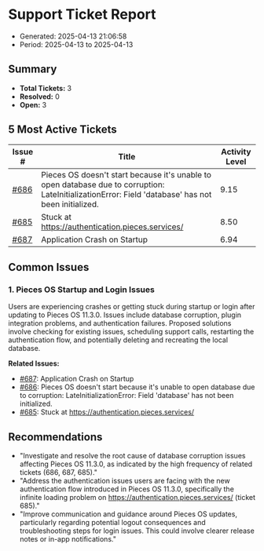 # Support Ticket Report
- Generated: 2025-04-13 21:06:58
- Period: 2025-04-13 to 2025-04-13

## Summary
- **Total Tickets:** 3
- **Resolved:** 0
- **Open:** 3

## 5 Most Active Tickets
| Issue # | Title | Activity Level |
|---------|-------|----------------|
| [#686](https://github.com/pieces-app/support/issues/686) | Pieces OS doesn't start because it's unable to open database due to corruption: LateInitializationError: Field 'database' has not been initialized. | 9.15 |
| [#685](https://github.com/pieces-app/support/issues/685) | Stuck at https://authentication.pieces.services/ | 8.50 |
| [#687](https://github.com/pieces-app/support/issues/687) | Application Crash on Startup | 6.94 |

## Common Issues
### 1. Pieces OS Startup and Login Issues
Users are experiencing crashes or getting stuck during startup or login after updating to Pieces OS 11.3.0.  Issues include database corruption, plugin integration problems, and authentication failures. Proposed solutions involve checking for existing issues, scheduling support calls, restarting the authentication flow, and potentially deleting and recreating the local database.

**Related Issues:**
- [#687](https://github.com/pieces-app/support/issues/687): Application Crash on Startup
- [#686](https://github.com/pieces-app/support/issues/686): Pieces OS doesn't start because it's unable to open database due to corruption: LateInitializationError: Field 'database' has not been initialized.
- [#685](https://github.com/pieces-app/support/issues/685): Stuck at https://authentication.pieces.services/


## Recommendations
- "Investigate and resolve the root cause of database corruption issues affecting Pieces OS 11.3.0, as indicated by the high frequency of related tickets (686, 687, 685)."
- "Address the authentication issues users are facing with the new authentication flow introduced in Pieces OS 11.3.0, specifically the infinite loading problem on https://authentication.pieces.services/ (ticket 685)."
- "Improve communication and guidance around Pieces OS updates, particularly regarding potential logout consequences and troubleshooting steps for login issues. This could involve clearer release notes or in-app notifications."
